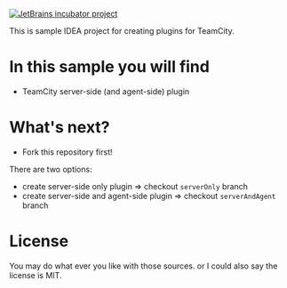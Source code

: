 [![JetBrains incubator project](http://jb.gg/badges/incubator-plastic.svg)](https://confluence.jetbrains.com/display/ALL/JetBrains+on+GitHub)

This is sample IDEA project for creating plugins for TeamCity.

In this sample you will find
=============================
- TeamCity server-side (and agent-side) plugin

What's next? 
=============
 - Fork this repository first!

There are two options:
 - create server-side only plugin   =>  checkout `serverOnly` branch
 - create server-side and agent-side plugin => checkout `serverAndAgent` branch


License
=======
You may do what ever you like with those sources. 
or I could also say the license is MIT.
